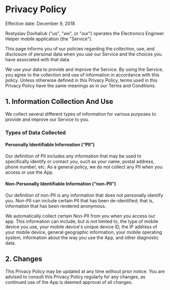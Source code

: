 # Privacy Policy
Effective date: December 9, 2018

Rostyslav Dovhaliuk ("us", "we", or "our") operates the Electronics Engineer Helper mobile application (the "Service").

This page informs you of our policies regarding the collection, use, and disclosure of personal data when you use our Service and the choices you have associated with that data.

We use your data to provide and improve the Service. By using the Service, you agree to the collection and use of information in accordance with this policy. Unless otherwise defined in this Privacy Policy, terms used in this Privacy Policy have the same meanings as in our Terms and Conditions.

## 1. Information Collection And Use
We collect several different types of information for various purposes to provide and improve our Service to you.

### Types of Data Collected
#### Personally Identifiable Information (“PII”)
Our definition of PII includes any information that may be used to specifically identify or contact you, such as your name, postal address, phone number, etc. As a general policy, we do not collect any PII when you access or use the App.

#### Non-Personally Identifiable Information (“non-PII”)
Our definition of non-PII is any information that does not personally identify you. Non-PII can include certain PII that has been de-identified; that is, information that has been rendered anonymous.

We automatically collect certain Non-PII from you when you access our app. This information can include, but is not limited to, the type of mobile device you use, your mobile device's unique device ID, the IP address of your mobile device, general geographic information, your mobile operating system, information about the way you use the App, and other diagnostic data.

## 2. Changes
This Privacy Policy may be updated at any time without prior notice. You are advised to consult this Privacy Policy regularly for any changes, as continued use of the App is deemed approval of all changes.
